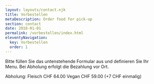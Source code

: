 ```yaml
---
layout: layouts/contact.njk
title: Vorbestellen
metaDescription: Order food for pick-up
section: contact
date: 2018-01-01
permalink: /vorbestellen/index.html
eleventyNavigation:
  key: Vorbestellen
  order: 1
---
```

Bitte füllen Sie das untenstehende Formular aus und definieren Sie Ihr Menu. Bei Abholung erfolgt die Bezahlung vor Ort.

Abholung:
Fleisch CHF 64.00
Vegan CHF 59.00
(+7 CHF einmalig)